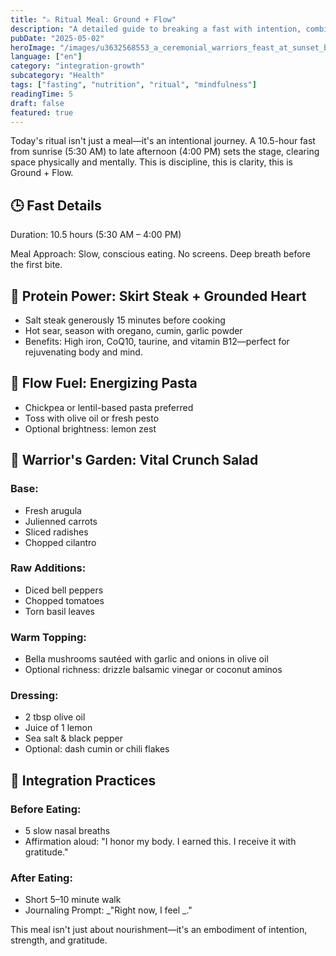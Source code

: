 ```yaml
---
title: "⚔️ Ritual Meal: Ground + Flow"
description: "A detailed guide to breaking a fast with intention, combining protein-rich steak, energizing pasta, and a warrior's garden salad."
pubDate: "2025-05-02"
heroImage: "/images/u3632568553_a_ceremonial_warriors_feast_at_sunset_beautifully_437383ac-aefb-4b34-b88c-f073916a1810_0.png"
language: ["en"]
category: "integration-growth"
subcategory: "Health"
tags: ["fasting", "nutrition", "ritual", "mindfulness"]
readingTime: 5
draft: false
featured: true
---
```


Today's ritual isn't just a meal—it's an intentional journey. A 10.5-hour fast from sunrise (5:30 AM) to late afternoon (4:00 PM) sets the stage, clearing space physically and mentally. This is discipline, this is clarity, this is Ground + Flow.

## 🕒 Fast Details

Duration: 10.5 hours (5:30 AM – 4:00 PM)

Meal Approach: Slow, conscious eating. No screens. Deep breath before the first bite.

## 🥩 Protein Power: Skirt Steak + Grounded Heart

- Salt steak generously 15 minutes before cooking
- Hot sear, season with oregano, cumin, garlic powder
- Benefits: High iron, CoQ10, taurine, and vitamin B12—perfect for rejuvenating body and mind.

## 🍝 Flow Fuel: Energizing Pasta

- Chickpea or lentil-based pasta preferred
- Toss with olive oil or fresh pesto
- Optional brightness: lemon zest

## 🥗 Warrior's Garden: Vital Crunch Salad

### Base:

- Fresh arugula
- Julienned carrots
- Sliced radishes
- Chopped cilantro

### Raw Additions:

- Diced bell peppers
- Chopped tomatoes
- Torn basil leaves

### Warm Topping:

- Bella mushrooms sautéed with garlic and onions in olive oil
- Optional richness: drizzle balsamic vinegar or coconut aminos

### Dressing:

- 2 tbsp olive oil
- Juice of 1 lemon
- Sea salt & black pepper
- Optional: dash cumin or chili flakes

## 🧘 Integration Practices

### Before Eating:

- 5 slow nasal breaths
- Affirmation aloud: "I honor my body. I earned this. I receive it with gratitude."

### After Eating:

- Short 5–10 minute walk
- Journaling Prompt: _"Right now, I feel _."

This meal isn't just about nourishment—it's an embodiment of intention, strength, and gratitude.
